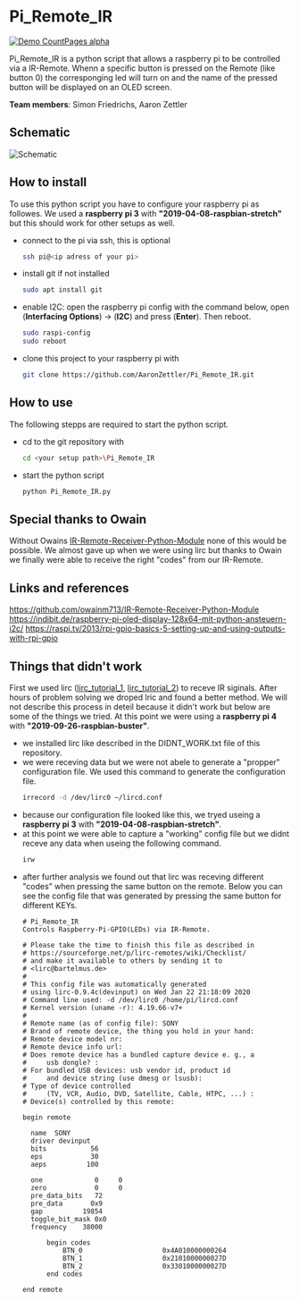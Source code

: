 # Pi_Remote_IR
[![Demo CountPages alpha](https://ia601506.us.archive.org/28/items/piremoteirlowres_20200125/Pi_Remote_IR_lowres.jpg)](https://archive.org/embed/piremoteirlowres)

Pi_Remote_IR is a python script that allows a raspberry pi to be controlled via a IR-Remote. Whenn a specific button is pressed on the Remote (like button 0) the corresponging led will turn on and the name of the pressed button will be displayed on an OLED screen.  

**Team members**: Simon Friedrichs, Aaron Zettler

## Schematic
![Schematic](http://m.uploadedit.com/bbtc/1579996047270.jpg)

## How to install
To use this python script you have to configure your raspberry pi as followes. We used a **raspberry pi 3** with **"2019-04-08-raspbian-stretch"** but this should work for other setups as well.
  - connect to the pi via ssh, this is optional 
    ```sh
    ssh pi@<ip adress of your pi>
    ```
  - install git if not installed 
    ```sh
    sudo apt install git
    ```
  - enable I2C: open the raspberry pi config with the command below, open (**Interfacing Options**) -> (**I2C**) and press (**Enter**). Then reboot.
    ```sh
    sudo raspi-config
    sudo reboot
    ```

  - clone this project to your raspberry pi with
    ```sh
    git clone https://github.com/AaronZettler/Pi_Remote_IR.git
    ```
    
## How to use
The following stepps are required to start the python script.
  - cd to the git repository with
    ```sh
    cd <your setup path>\Pi_Remote_IR
    ```
  - start the python script
    ```sh
    python Pi_Remote_IR.py
    ```
## Special thanks to Owain
Without Owains [IR-Remote-Receiver-Python-Module] none of this would be possible. We almost gave up when we were using lirc but thanks to Owain we finally were able to receive the right "codes" from our IR-Remote.
    
## Links and references
https://github.com/owainm713/IR-Remote-Receiver-Python-Module
https://indibit.de/raspberry-pi-oled-display-128x64-mit-python-ansteuern-i2c/
https://raspi.tv/2013/rpi-gpio-basics-5-setting-up-and-using-outputs-with-rpi-gpio

## Things that didn't work
First we used lirc ([lirc_tutorial_1], [lirc_tutorial_2]) to receve IR siginals. After hours of problem solving we droped lric and found a better method. We will not describe this process in deteil because it didn't work but below are some of the things we tried. At this point we were using a **raspberry pi 4** with **"2019-09-26-raspbian-buster"**.
 - we installed lirc like described in the DIDNT_WORK.txt file of this repository.
 - we were receving data but we were not abele to generate a "propper" configuration file. We used this command to generate the configuration file.
   ```sh
   irrecord -d /dev/lirc0 ~/lircd.conf
   ```
 - because our configuration file looked like this, we tryed useing a **raspberry pi 3** with **"2019-04-08-raspbian-stretch"**.
 - at this point we were able to capture a "working" config file but we didnt receve any data when useing the following command.
   ```sh
   irw
   ```
 - after further analysis we found out that lirc was receving different "codes" when pressing the same button on the remote. Below you can see the config file that was generated by pressing the same button for different KEYs. 
    ```text
    # Pi_Remote_IR
    Controls Raspberry-Pi-GPIO(LEDs) via IR-Remote.
    
    # Please take the time to finish this file as described in
    # https://sourceforge.net/p/lirc-remotes/wiki/Checklist/
    # and make it available to others by sending it to
    # <lirc@bartelmus.de>
    #
    # This config file was automatically generated
    # using lirc-0.9.4c(devinput) on Wed Jan 22 21:18:09 2020
    # Command line used: -d /dev/lirc0 /home/pi/lircd.conf
    # Kernel version (uname -r): 4.19.66-v7+
    #
    # Remote name (as of config file): SONY
    # Brand of remote device, the thing you hold in your hand:
    # Remote device model nr:
    # Remote device info url:
    # Does remote device has a bundled capture device e. g., a
    #     usb dongle? :
    # For bundled USB devices: usb vendor id, product id
    #     and device string (use dmesg or lsusb):
    # Type of device controlled
    #     (TV, VCR, Audio, DVD, Satellite, Cable, HTPC, ...) :
    # Device(s) controlled by this remote:
    
    begin remote
    
      name  SONY
      driver devinput
      bits           56
      eps            30
      aeps          100
    
      one             0     0
      zero            0     0
      pre_data_bits   72
      pre_data       0x9
      gap          19854
      toggle_bit_mask 0x0
      frequency    38000
    
          begin codes
              BTN_0                    0x4A010000000264
              BTN_1                    0x2101000000027D
              BTN_2                    0x3301000000027D
          end codes
    
    end remote
    ```
[lirc_tutorial_1]: <https://clever.coex.tech/en/ir_sensors.html>
[lirc_tutorial_2]: <https://tutorials-raspberrypi.de/raspberry-pi-ir-remote-control/>
[IR-Remote-Receiver-Python-Module]: <https://github.com/owainm713/IR-Remote-Receiver-Python-Module>
